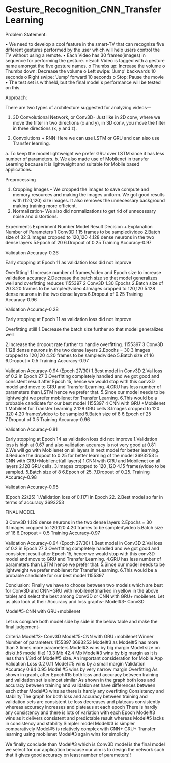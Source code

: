 # Gesture_Recognition_CNN_TransferLearning
Problem Statement: 

•	We need to develop a cool feature in the smart-TV that can recognize five different gestures performed by the user which will help users control the TV without using a remote.
•	Each Video has 30 frames(images) in sequence for performing the gesture.
•	Each Video is tagged with a gesture name amongst the five gesture names. 
o Thumbs up: Increase the volume 
o Thumbs down: Decrease the volume 
o Left swipe: 'Jump' backwards 10 seconds 
o Right swipe: 'Jump' forward 10 seconds 
o Stop: Pause the movie 
•	The test set is withheld, but the final model`s performance will be tested on this.


Approach:

There are two types of architecture suggested for analyzing videos—

1.	3D Convolutional Network, or Conv3D- Just like in 2D conv, where we move the filter in two directions (x and y), in 3D conv, you move the filter in three directions (x, y and z).

2.	Convolutions + RNN-Here we can use LSTM or GRU and can also use Transfer learning. 

a.	To keep the model lightweight we prefer GRU over LSTM since it has less number of parameters. 
b.	We also made use of Mobilenet in transfer Learning because it is lightweight and suitable for Mobile based applications.

Preprocessing
1.	Cropping Images – We cropped the images to save compute and memory resources and making the images uniform. We got good results with (120,120) size images. It also removes the unnecessary background making training more efficient.
2.	Normalization- We also did normalizations to get rid of unnecessary noise and distortions.

Experiments
Experiment Number	Model	Result 	Decision + Explanation	Number of Parameters
1	Conv3D 1.15 frames to be sampled/video
2.Batch size of 32
3.Images cropped to 120,120
4.128 dense neurons in the two dense layers
5.Epoch of 20
6.Dropout of 0.25	Training Accuracy-0.97

Validation Accuracy-0.26

Early stopping at Epoch 11 as validation loss did not improve

Overfitting!	1.Increase number of frames/video and Epoch size to increase validation accuracy
2.Decrease the batch size so that model generalizes well and overfitting reduces	1155397
2	Conv3D 1.30 Epochs
2.Batch size of 20
3.20 frames to be sampled/video
4.Images cropped to 120,120
5.128 dense neurons in the two dense layers
6.Dropout of 0.25	Training Accuracy-0.96

Validation Accuracy-0.28

Early stopping at Epoch 11 as validation loss did not improve

Overfitting still!	1.Decrease the batch size further so that model generalizes well

2.Increase the dropout rate further to handle overfitting.	1155397
3	Conv3D    1.128 dense neurons in the two dense layers
2.Epochs = 30
3.Images cropped to 120,120
4.20 frames to be sampled\video
5.Batch size of 16
6.Dropout = 0.5	Training Accuracy-0.97

Validation Accuracy-0.94
(Epoch 27/30)
	1.Best model in Conv3D 
2.Val loss of 0.2 in Epoch 27
3.Overfitting completely handled and we got good and consistent result after Epoch 15, hence we would stop with this conv3D model and move to GRU and Transfer Learning.
4.GRU has less number of parameters than LSTM hence we prefer that.                           5.Since our model needs to be lightweight we prefer mobilenet for Transfer Learning.
6.This would be a probable candidate for our best model 
	1155397
4	CNN with GRU +Mobilenet         1.Mobilnet for Transfer Learning
2.128 GRU  cells
3.Images cropped to 120 ,120
4.20 frames\video to be sampled
5.Batch size of 8
6.Epoch of 25
7.Dropout of 0.5        	Training Accuracy-0.96

Validation Accuracy-0.81

Early stopping at Epoch 14 as validation loss did not improve
	1.Validation loss is high at 0.67 and also validation accuracy is not very good at 0.81
2.We will go with Mobilenet on all layers in next model for better learning.
3.Reduce the dropout to 0.25 for better learning of the model 	3693253
5	CNN with GRU+Mobilenet(all layers)
1.CNN with GRU and Mobilenet on all layers
2.128 GRU  cells.
3.Images cropped to 120 ,120
4.15 frames\video to be sampled.
5.Batch size of 8 
6.Epoch of 25.
7.Dropout of 0.25.	Training Accuracy-0.98

Validation Accuracy-0.95

(Epoch 22/25)
	1.Validation loss of 0.1171 in Epoch 22.
2.Best model so far in terms of accuracy	3693253
				
FINAL MODEL				
				
3	Conv3D    1.128 dense neurons in the two dense layers
2.Epochs = 30
3.Images cropped to 120,120
4.20 frames to be sampled\video
5.Batch size of 16
6.Dropout = 0.5	Training Accuracy-0.97

Validation Accuracy-0.94
(Epoch 27/30)
	1.Best model in Conv3D 
2.Val loss of 0.2 in Epoch 27
3.Overfitting completely handled and we got good and consistent result after Epoch 15, hence we would stop with this conv3D model and move to GRU and Transfer Learning.
4.GRU has less number of parameters than LSTM hence we prefer that.                         5.Since our model needs to be lightweight we prefer mobilenet for Transfer Learning.
6.This would be a probable candidate for our best model 
	1155397

Conclusion:
Finally we have to choose between two models which are best for Conv3D and CNN+GRU with mobilenet(marked in yellow in the above table) and select the best among Conv3D or CNN with GRU+ mobilenet. Let us also look at their Accuracy and loss graphs-
Model#3- Conv3D
 


Model#5-CNN with GRU+mobilenet
 
Let us compare both model side by side in the below table and make the final judgement-


Criteria	Model#3- Conv3D
	Model#5-CNN with GRU+mobilenet
	Winner
Number of parameters	1155397	3693253	Model#3 as Model#5 has more than 3 times more parameters.Model#3 wins by big margin
Model size on disk(.h5 model file)	13.3 Mb	42.4 Mb	Model#3 wins by big margin as it is less than 1/3rd of Model#5 size. An important consideration for Mobile App
Validation Loss	0.2	0.11	Model #5 wins by a small margin
Validation Accuracy	0.94	0.95	Model #5 wins by very narrow margin
Overfitting	As shown in graph, after Epoch#15 both loss and accuracy between training and validation set is almost similar   	As shown in the graph both loss and accuracy between training and validation set have differences between each other	Model#3 wins as there is hardly any overfitting
Consistency and stability	The graph for both loss and accuracy between training and validation sets are consistent i.e loss decreases and plateaus consistently whereas accuracy increases and plateaus at each epoch	There is hardly any consistency and there is lots of variation with each Epoch	Model#3 wins as it delivers consistent and predictable result whereas Model#5 lacks in consistency and stability
Simpler model	Model#3 is simpler comparatively	Model#5 is relatively complex with CNN+ GRU+ Transfer learning using mobilenet	Model#3 again wins for simplicity

We finally conclude than Model#3 which is Conv3D model is the final model we select for our application because our aim is to design the network such that it gives good accuracy on least number of parameters!!
